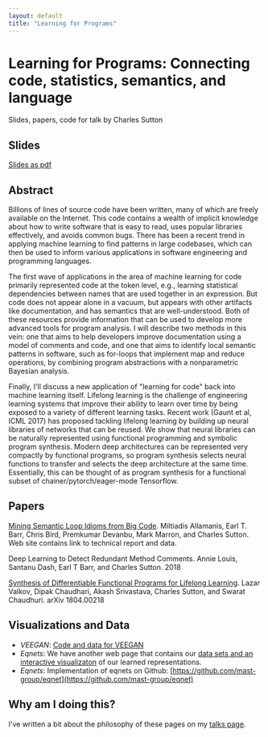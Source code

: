 ```yaml
---
layout: default
title: "Learning for Programs"
---
```


# Learning for Programs: Connecting code, statistics, semantics, and language

Slides, papers, code for talk by Charles Sutton

## Slides

[Slides as pdf](learning4code.pdf)

## Abstract


Billions of lines of source code have been written, many of which are freely available on the Internet. This code contains a wealth of implicit knowledge about how to write software that is easy to read, uses popular libraries effectively, and avoids common bugs. There has been a recent trend in applying machine learning to find patterns in large codebases, which can then be used to inform various applications in software engineering and programming languages.

The first wave of applications in the area of machine learning for code primarily represented code at the token level, e.g., learning statistical dependencies between names that are used together in an expression.  But code does not appear alone in a vacuum, but appears with other artifacts like documentation, and has semantics that are well-understood. Both of these resources provide information that can be used to develop more advanced tools for program analysis. I will describe two methods in this vein: one that aims to help developers improve documentation using a model of comments and code, and one that aims to identify local semantic patterns in software, such as for-loops that implement map and reduce operations, by combining program abstractions with a nonparametric Bayesian analysis.

Finally, I'll discuss a new application of "learning for code"  back into machine learning itself. Lifelong learning is the challenge of engineering learning systems that improve their ability to learn over time by being exposed to a variety of different learning tasks. Recent work (Gaunt et al, ICML 2017) has proposed tackling lifelong learning by building up neural libraries of networks that can be reused. We show that neural libraries can be naturally represented using functional programming and symbolic program synthesis. Modern deep architectures can be represented very compactly by functional programs, so program synthesis selects neural functions to transfer and selects the deep architecture at the same time. Essentially, this can be thought of as program synthesis for a functional subset of chainer/pytorch/eager-mode Tensorflow.

## Papers

[Mining Semantic Loop Idioms from Big Code](http://groups.inf.ed.ac.uk/cup/semantic-idioms/).
Miltiadis Allamanis, Earl T. Barr, Chris Bird, Premkumar Devanbu, Mark Marron,  and Charles Sutton.
Web site contains link to technical report and data.

Deep Learning to Detect Redundant Method Comments.
Annie Louis, Santanu Dash, Earl T Barr, and Charles Sutton.
2018

[Synthesis of Differentiable Functional Programs for Lifelong Learning](https://arxiv.org/abs/1804.00218).
Lazar Valkov, Dipak Chaudhari, Akash Srivastava, Charles Sutton, and Swarat Chaudhuri.
arXiv 1804.00218

## Visualizations and Data

* *VEEGAN*: [Code and data for VEEGAN](https://akashgit.github.io/VEEGAN/)
* *Eqnets*: We have another web page that contains our
[data sets and an interactive visualizaton](http://groups.inf.ed.ac.uk/cup/semvec/)
of our learned representations.
 * *Eqnets*: Implementation of eqnets on Github: [https://github.com/mast-group/eqnet](https://github.com/mast-group/eqnet)

## Why am I doing this?

I've written a bit about the philosophy of these pages on my [talks page](../).
